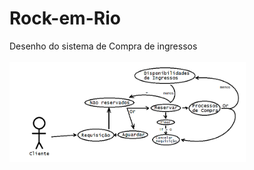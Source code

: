# Rock-em-Rio
Desenho do sistema de Compra de ingressos
<br><br>
<img src="Sistema de Ingressos.png" width=75% heigth=75%>
